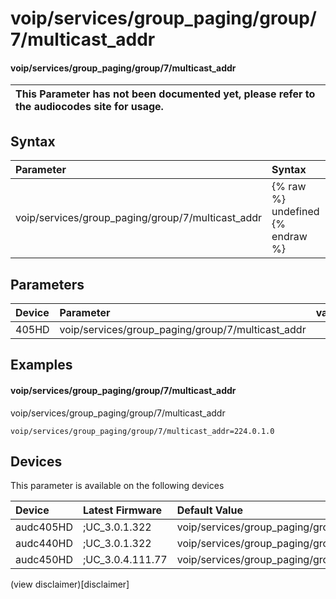 ﻿---
description: voip/services/group_paging/group/7/multicast_addr
search: false
---

# voip/services/group_paging/group/7/multicast_addr

#### voip/services/group_paging/group/7/multicast_addr


| This Parameter has not been documented yet, please refer to the audiocodes site for usage.  |
| :--- |

## Syntax
| Parameter | Syntax |
| :--- | :--- |
|voip/services/group_paging/group/7/multicast_addr | {% raw %} undefined {% endraw %} |

## Parameters
|Device|Parameter|value|Description|
|:---|:---|:---|:---|
| 405HD | voip/services/group_paging/group/7/multicast_addr |  |  |

## Examples
#### voip/services/group_paging/group/7/multicast_addr

voip/services/group_paging/group/7/multicast_addr

```
voip/services/group_paging/group/7/multicast_addr=224.0.1.0
```

## Devices
This parameter is available on the following devices

| Device | Latest Firmware | Default Value |
|:---|:---|:---|
| audc405HD | ;UC_3.0.1.322 | voip/services/group_paging/group/7/multicast_addr=224.0.1.0 
| audc440HD | ;UC_3.0.1.322 | voip/services/group_paging/group/7/multicast_addr=224.0.1.0 
| audc450HD | ;UC_3.0.4.111.77 | voip/services/group_paging/group/7/multicast_addr=224.0.1.0 

(view disclaimer)[disclaimer]
